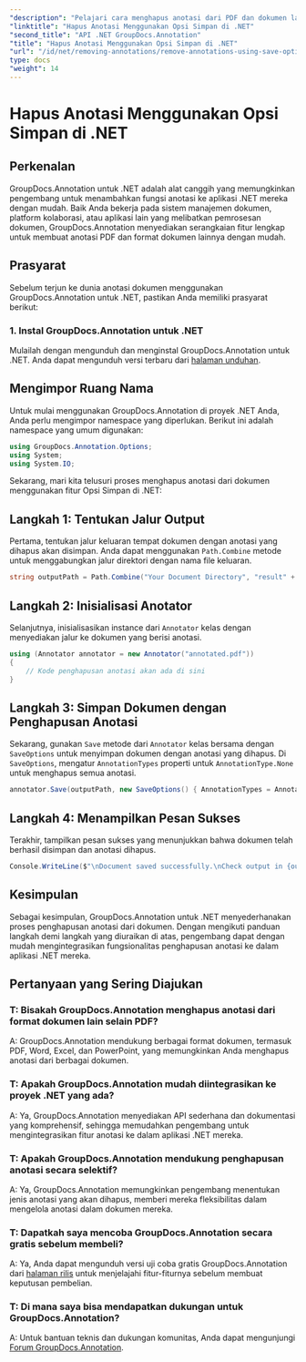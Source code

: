 ```yaml
---
"description": "Pelajari cara menghapus anotasi dari PDF dan dokumen lain dalam .NET menggunakan GroupDocs.Annotation. Panduan langkah demi langkah dengan contoh kode."
"linktitle": "Hapus Anotasi Menggunakan Opsi Simpan di .NET"
"second_title": "API .NET GroupDocs.Annotation"
"title": "Hapus Anotasi Menggunakan Opsi Simpan di .NET"
"url": "/id/net/removing-annotations/remove-annotations-using-save-options/"
type: docs
"weight": 14
---
```


# Hapus Anotasi Menggunakan Opsi Simpan di .NET

## Perkenalan

GroupDocs.Annotation untuk .NET adalah alat canggih yang memungkinkan pengembang untuk menambahkan fungsi anotasi ke aplikasi .NET mereka dengan mudah. Baik Anda bekerja pada sistem manajemen dokumen, platform kolaborasi, atau aplikasi lain yang melibatkan pemrosesan dokumen, GroupDocs.Annotation menyediakan serangkaian fitur lengkap untuk membuat anotasi PDF dan format dokumen lainnya dengan mudah.

## Prasyarat

Sebelum terjun ke dunia anotasi dokumen menggunakan GroupDocs.Annotation untuk .NET, pastikan Anda memiliki prasyarat berikut:

### 1. Instal GroupDocs.Annotation untuk .NET

Mulailah dengan mengunduh dan menginstal GroupDocs.Annotation untuk .NET. Anda dapat mengunduh versi terbaru dari [halaman unduhan](https://releases.groupdocs.com/annotation/net/).

## Mengimpor Ruang Nama

Untuk mulai menggunakan GroupDocs.Annotation di proyek .NET Anda, Anda perlu mengimpor namespace yang diperlukan. Berikut ini adalah namespace yang umum digunakan:

```csharp
using GroupDocs.Annotation.Options;
using System;
using System.IO;
```


Sekarang, mari kita telusuri proses menghapus anotasi dari dokumen menggunakan fitur Opsi Simpan di .NET:

## Langkah 1: Tentukan Jalur Output

Pertama, tentukan jalur keluaran tempat dokumen dengan anotasi yang dihapus akan disimpan. Anda dapat menggunakan `Path.Combine` metode untuk menggabungkan jalur direktori dengan nama file keluaran.

```csharp
string outputPath = Path.Combine("Your Document Directory", "result" + Path.GetExtension("input.pdf"));
```

## Langkah 2: Inisialisasi Anotator

Selanjutnya, inisialisasikan instance dari `Annotator` kelas dengan menyediakan jalur ke dokumen yang berisi anotasi.

```csharp
using (Annotator annotator = new Annotator("annotated.pdf"))
{
    // Kode penghapusan anotasi akan ada di sini
}
```

## Langkah 3: Simpan Dokumen dengan Penghapusan Anotasi

Sekarang, gunakan `Save` metode dari `Annotator` kelas bersama dengan `SaveOptions` untuk menyimpan dokumen dengan anotasi yang dihapus. Di `SaveOptions`, mengatur `AnnotationTypes` properti untuk `AnnotationType.None` untuk menghapus semua anotasi.

```csharp
annotator.Save(outputPath, new SaveOptions() { AnnotationTypes = AnnotationType.None });
```

## Langkah 4: Menampilkan Pesan Sukses

Terakhir, tampilkan pesan sukses yang menunjukkan bahwa dokumen telah berhasil disimpan dan anotasi dihapus.

```csharp
Console.WriteLine($"\nDocument saved successfully.\nCheck output in {outputPath}.");
```

## Kesimpulan

Sebagai kesimpulan, GroupDocs.Annotation untuk .NET menyederhanakan proses penghapusan anotasi dari dokumen. Dengan mengikuti panduan langkah demi langkah yang diuraikan di atas, pengembang dapat dengan mudah mengintegrasikan fungsionalitas penghapusan anotasi ke dalam aplikasi .NET mereka.

## Pertanyaan yang Sering Diajukan

### T: Bisakah GroupDocs.Annotation menghapus anotasi dari format dokumen lain selain PDF?

A: GroupDocs.Annotation mendukung berbagai format dokumen, termasuk PDF, Word, Excel, dan PowerPoint, yang memungkinkan Anda menghapus anotasi dari berbagai dokumen.

### T: Apakah GroupDocs.Annotation mudah diintegrasikan ke proyek .NET yang ada?

A: Ya, GroupDocs.Annotation menyediakan API sederhana dan dokumentasi yang komprehensif, sehingga memudahkan pengembang untuk mengintegrasikan fitur anotasi ke dalam aplikasi .NET mereka.

### T: Apakah GroupDocs.Annotation mendukung penghapusan anotasi secara selektif?

A: Ya, GroupDocs.Annotation memungkinkan pengembang menentukan jenis anotasi yang akan dihapus, memberi mereka fleksibilitas dalam mengelola anotasi dalam dokumen mereka.

### T: Dapatkah saya mencoba GroupDocs.Annotation secara gratis sebelum membeli?

A: Ya, Anda dapat mengunduh versi uji coba gratis GroupDocs.Annotation dari [halaman rilis](https://releases.groupdocs.com/) untuk menjelajahi fitur-fiturnya sebelum membuat keputusan pembelian.

### T: Di mana saya bisa mendapatkan dukungan untuk GroupDocs.Annotation?

A: Untuk bantuan teknis dan dukungan komunitas, Anda dapat mengunjungi [Forum GroupDocs.Annotation](https://forum.groupdocs.com/c/annotation/10).